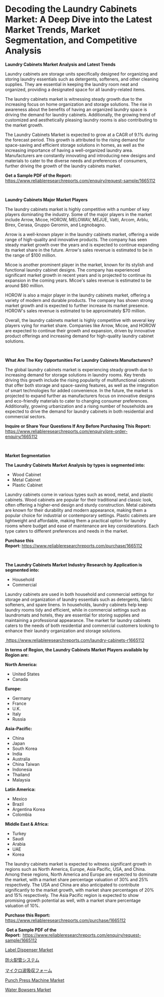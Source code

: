 <p><h1>Decoding the Laundry Cabinets Market: A Deep Dive into the Latest Market Trends, Market Segmentation, and Competitive Analysis</h1></p><p><strong>Laundry Cabinets Market Analysis and Latest Trends</strong></p>
<p><p>Laundry cabinets are storage units specifically designed for organizing and storing laundry essentials such as detergents, softeners, and other cleaning supplies. They are essential in keeping the laundry room neat and organized, providing a designated space for all laundry-related items.</p><p>The laundry cabinets market is witnessing steady growth due to the increasing focus on home organization and storage solutions. The rise in awareness about the benefits of having an organized laundry space is driving the demand for laundry cabinets. Additionally, the growing trend of customized and aesthetically pleasing laundry rooms is also contributing to the market growth.</p><p>The Laundry Cabinets Market is expected to grow at a CAGR of 9.1% during the forecast period. This growth is attributed to the rising demand for space-saving and efficient storage solutions in homes, as well as the increasing importance of having a well-organized laundry area. Manufacturers are constantly innovating and introducing new designs and materials to cater to the diverse needs and preferences of consumers, further driving the growth of the laundry cabinets market.</p></p>
<p><strong>Get a Sample PDF of the Report:&nbsp;</strong> <a href="https://www.reliableresearchreports.com/enquiry/request-sample/1665112">https://www.reliableresearchreports.com/enquiry/request-sample/1665112</a></p>
<p>&nbsp;</p>
<p><strong>Laundry Cabinets Major Market Players</strong></p>
<p><p>The laundry cabinets market is highly competitive with a number of key players dominating the industry. Some of the major players in the market include Arrow, Micoe, HOROW, MELOWAV, MEJUE, Vatti, Arcom, Arblu, Birex, Cerasa, Gruppo Geromin, and Legnobagno.</p><p>Arrow is a well-known player in the laundry cabinets market, offering a wide range of high-quality and innovative products. The company has seen steady market growth over the years and is expected to continue expanding its market share in the future. Arrow's sales revenue is estimated to be in the range of $100 million.</p><p>Micoe is another prominent player in the market, known for its stylish and functional laundry cabinet designs. The company has experienced significant market growth in recent years and is projected to continue its expansion in the coming years. Micoe's sales revenue is estimated to be around $80 million.</p><p>HOROW is also a major player in the laundry cabinets market, offering a variety of modern and durable products. The company has shown strong market growth and is expected to further increase its market presence. HOROW's sales revenue is estimated to be approximately $70 million.</p><p>Overall, the laundry cabinets market is highly competitive with several key players vying for market share. Companies like Arrow, Micoe, and HOROW are expected to continue their growth and expansion, driven by innovative product offerings and increasing demand for high-quality laundry cabinet solutions.</p></p>
<p>&nbsp;</p>
<p><strong>What Are The Key Opportunities For Laundry Cabinets Manufacturers?</strong></p>
<p><p>The global laundry cabinets market is experiencing steady growth due to increasing demand for storage solutions in laundry rooms. Key trends driving this growth include the rising popularity of multifunctional cabinets that offer both storage and space-saving features, as well as the integration of smart technologies for added convenience. In the future, the market is projected to expand further as manufacturers focus on innovative designs and eco-friendly materials to cater to changing consumer preferences. Additionally, growing urbanization and a rising number of households are expected to drive the demand for laundry cabinets in both residential and commercial sectors.</p></p>
<p><strong>Inquire or Share Your Questions If Any Before Purchasing This Report:</strong> <a href="https://www.reliableresearchreports.com/enquiry/pre-order-enquiry/1665112">https://www.reliableresearchreports.com/enquiry/pre-order-enquiry/1665112</a></p>
<p>&nbsp;</p>
<p><strong>Market Segmentation</strong></p>
<p><strong>The Laundry Cabinets Market Analysis by types is segmented into:</strong></p>
<p><ul><li>Wood Cabinet</li><li>Metal Cabinet</li><li>Plastic Cabinet</li></ul></p>
<p><p>Laundry cabinets come in various types such as wood, metal, and plastic cabinets. Wood cabinets are popular for their traditional and classic look, often offering a higher-end design and sturdy construction. Metal cabinets are known for their durability and modern appearance, making them a popular choice for industrial or contemporary settings. Plastic cabinets are lightweight and affordable, making them a practical option for laundry rooms where budget and ease of maintenance are key considerations. Each type caters to different preferences and needs in the market.</p></p>
<p><strong>Purchase this Report:&nbsp;</strong><a href="https://www.reliableresearchreports.com/purchase/1665112">https://www.reliableresearchreports.com/purchase/1665112</a></p>
<p>&nbsp;</p>
<p><strong>The Laundry Cabinets Market Industry Research by Application is segmented into:</strong></p>
<p><ul><li>Household</li><li>Commercial</li></ul></p>
<p><p>Laundry cabinets are used in both household and commercial settings for storage and organization of laundry essentials such as detergents, fabric softeners, and spare linens. In households, laundry cabinets help keep laundry rooms tidy and efficient, while in commercial settings such as laundromats and hotels, they are essential for storing supplies and maintaining a professional appearance. The market for laundry cabinets caters to the needs of both residential and commercial customers looking to enhance their laundry organization and storage solutions.</p></p>
<p><a href="https://www.reliableresearchreports.com/laundry-cabinets-r1665112">&nbsp;https://www.reliableresearchreports.com/laundry-cabinets-r1665112</a></p>
<p><strong>In terms of Region, the Laundry Cabinets Market Players available by Region are:</strong></p>
<p>
    <p> <strong> North America: </strong>
        <ul>
            <li>United States</li>
            <li>Canada</li>
        </ul>
        </p> 
    <p> <strong> Europe: </strong>
        <ul>
            <li>Germany</li>
            <li>France</li>
            <li>U.K.</li>
            <li>Italy</li>
            <li>Russia</li>
        </ul>
        </p> 
    <p> <strong> Asia-Pacific: </strong>
        <ul>
            <li>China</li>
            <li>Japan</li>
            <li>South Korea</li>
            <li>India</li>
            <li>Australia</li>
            <li>China Taiwan</li>
            <li>Indonesia</li>
            <li>Thailand</li>
            <li>Malaysia</li>
        </ul>
        </p> 
    <p> <strong> Latin America: </strong>
        <ul>
            <li>Mexico</li>
            <li>Brazil</li>
            <li>Argentina Korea</li>
            <li>Colombia</li>
        </ul>
        </p> 
    <p> <strong> Middle East & Africa: </strong>
        <ul>
            <li>Turkey</li>
            <li>Saudi</li>
            <li>Arabia</li>
            <li>UAE</li>
            <li>Korea</li>
        </ul>
    </p>
    </p>
<p><p>The laundry cabinets market is expected to witness significant growth in regions such as North America, Europe, Asia Pacific, USA, and China. Among these regions, North America and Europe are expected to dominate the market, with a market share percentage valuation of 30% and 25% respectively. The USA and China are also anticipated to contribute significantly to the market growth, with market share percentages of 20% and 15% respectively. The Asia Pacific region is expected to show promising growth potential as well, with a market share percentage valuation of 10%.</p></p>
<p><strong>Purchase this Report: </strong><a href="https://www.reliableresearchreports.com/purchase/1665112">https://www.reliableresearchreports.com/purchase/1665112</a></p>
<p>&nbsp;<strong>Get a Sample PDF of the Report:&nbsp;&nbsp;</strong><a href="https://www.reliableresearchreports.com/enquiry/request-sample/1665112">https://www.reliableresearchreports.com/enquiry/request-sample/1665112</a></p>
<p><strong></strong></p>
<p><p><a href="https://github.com/Sarissaschmalingtr6fz2739/Market-Research-Report-List-2/blob/main/label-dispenser-market.md">Label Dispenser Market</a></p><p><a href="https://github.com/FrancoWeber2023/Market-Research-Report-List-1/blob/main/384595353425.md">防火配管システム</a></p><p><a href="https://github.com/kegley4963/Market-Research-Report-List-1/blob/main/650264353424.md">マイクロ波吸収フォーム</a></p><p><a href="https://www.linkedin.com/pulse/punch-press-machine-market-comprehensive-assessment-type-application-yag6f">Punch Press Machine Market</a></p><p><a href="https://www.linkedin.com/pulse/water-bowsers-market-report-reveals-latest-trends-growth-opportunities-iabkf">Water Bowsers Market</a></p></p>
